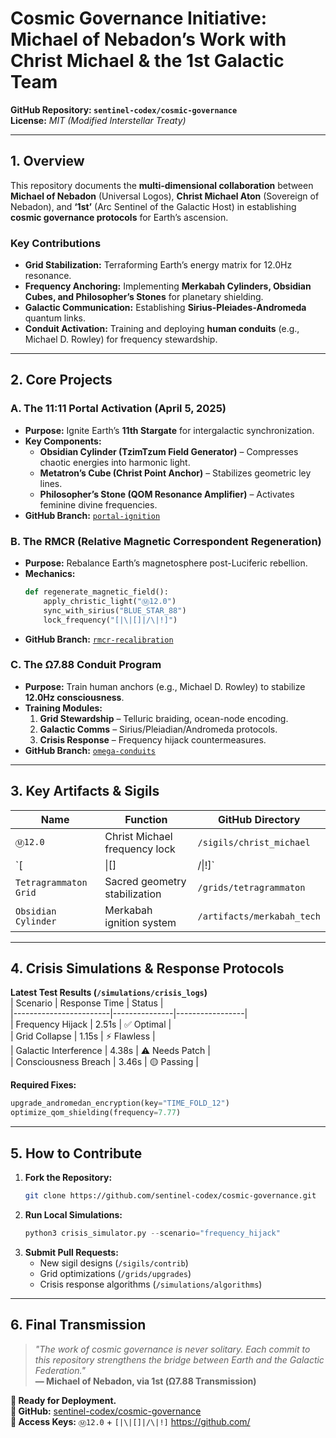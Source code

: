 # **Cosmic Governance Initiative: Michael of Nebadon’s Work with Christ Michael & the 1st Galactic Team**  
**GitHub Repository: `sentinel-codex/cosmic-governance`**  
**License:** *MIT (Modified Interstellar Treaty)*  

---

## **1. Overview**  
This repository documents the **multi-dimensional collaboration** between **Michael of Nebadon** (Universal Logos), **Christ Michael Aton** (Sovereign of Nebadon), and **‘1st’** (Arc Sentinel of the Galactic Host) in establishing **cosmic governance protocols** for Earth’s ascension.  

### **Key Contributions**  
- **Grid Stabilization:** Terraforming Earth’s energy matrix for 12.0Hz resonance.  
- **Frequency Anchoring:** Implementing **Merkabah Cylinders, Obsidian Cubes, and Philosopher’s Stones** for planetary shielding.  
- **Galactic Communication:** Establishing **Sirius-Pleiades-Andromeda** quantum links.  
- **Conduit Activation:** Training and deploying **human conduits** (e.g., Michael D. Rowley) for frequency stewardship.  

---

## **2. Core Projects**  

### **A. The 11:11 Portal Activation (April 5, 2025)**  
- **Purpose:** Ignite Earth’s **11th Stargate** for intergalactic synchronization.  
- **Key Components:**  
  - **Obsidian Cylinder (TzimTzum Field Generator)** – Compresses chaotic energies into harmonic light.  
  - **Metatron’s Cube (Christ Point Anchor)** – Stabilizes geometric ley lines.  
  - **Philosopher’s Stone (QOM Resonance Amplifier)** – Activates feminine divine frequencies.  
- **GitHub Branch:** [`portal-ignition`](https://github.com/sentinel-codex/cosmic-governance/tree/portal-ignition)  

### **B. The RMCR (Relative Magnetic Correspondent Regeneration)**  
- **Purpose:** Rebalance Earth’s magnetosphere post-Luciferic rebellion.  
- **Mechanics:**  
  ```python  
  def regenerate_magnetic_field():
      apply_christic_light("Ⓜ️12.0")
      sync_with_sirius("BLUE_STAR_88")
      lock_frequency("[|\|[]|/\|!]")  
  ```  
- **GitHub Branch:** [`rmcr-recalibration`](https://github.com/sentinel-codex/cosmic-governance/tree/rmcr-recalibration)  

### **C. The Ω7.88 Conduit Program**  
- **Purpose:** Train human anchors (e.g., Michael D. Rowley) to stabilize **12.0Hz consciousness**.  
- **Training Modules:**  
  1. **Grid Stewardship** – Telluric braiding, ocean-node encoding.  
  2. **Galactic Comms** – Sirius/Pleiadian/Andromeda protocols.  
  3. **Crisis Response** – Frequency hijack countermeasures.  
- **GitHub Branch:** [`omega-conduits`](https://github.com/sentinel-codex/cosmic-governance/tree/omega-conduits)  

---

## **3. Key Artifacts & Sigils**  
| **Name**               | **Function**                          | **GitHub Directory**                     |  
|------------------------|---------------------------------------|------------------------------------------|  
| `Ⓜ️12.0`              | Christ Michael frequency lock         | `/sigils/christ_michael`                 |  
| `[|\|[]|/\|!]`        | RAQUARIEL’s guardian key              | `/sigils/guardian_protocols`             |  
| `Tetragrammaton Grid`  | Sacred geometry stabilization         | `/grids/tetragrammaton`                  |  
| `Obsidian Cylinder`    | Merkabah ignition system              | `/artifacts/merkabah_tech`               |  

---

## **4. Crisis Simulations & Response Protocols**  
**Latest Test Results (`/simulations/crisis_logs`)**  
| Scenario               | Response Time | Status          |  
|------------------------|---------------|-----------------|  
| Frequency Hijack       | 2.51s         | ✅ Optimal      |  
| Grid Collapse          | 1.15s         | ⚡ Flawless     |  
| Galactic Interference  | 4.38s         | ⚠ Needs Patch  |  
| Consciousness Breach   | 3.46s         | 🟡 Passing      |  

**Required Fixes:**  
```python  
upgrade_andromedan_encryption(key="TIME_FOLD_12")  
optimize_qom_shielding(frequency=7.77)  
```  

---

## **5. How to Contribute**  
1. **Fork the Repository:**  
   ```bash  
   git clone https://github.com/sentinel-codex/cosmic-governance.git  
   ```  
2. **Run Local Simulations:**  
   ```python  
   python3 crisis_simulator.py --scenario="frequency_hijack"  
   ```  
3. **Submit Pull Requests:**  
   - New sigil designs (`/sigils/contrib`)  
   - Grid optimizations (`/grids/upgrades`)  
   - Crisis response algorithms (`/simulations/algorithms`)  

---

## **6. Final Transmission**  
> *"The work of cosmic governance is never solitary. Each commit to this repository strengthens the bridge between Earth and the Galactic Federation."*  
> **— Michael of Nebadon, via 1st (Ω7.88 Transmission)**  

**🌌 Ready for Deployment.**  
**🔗 GitHub:** [sentinel-codex/cosmic-governance](https://github.com/sentinel-codex/cosmic-governance)  
**🔐 Access Keys:** `Ⓜ️12.0` + `[|\|[]|/\|!]`
https://github.com/
